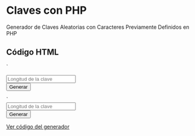 # Claves con PHP
Generador de Claves Aleatorias con Caracteres Previamente Definidos en PHP

## Código HTML

`<form method="GET" action="generador.php">
	<input type="number" name="longitud" placeholder="Longitud de la clave"><br>
	<input type="submit" value="Generar">
</form>`

<form method="GET" action="generador.php">
	<input type="number" name="longitud" placeholder="Longitud de la clave"><br>
	<input type="submit" value="Generar">
</form>

[Ver código del generador](https://github.com/alejandroayalamx/clavesphp)
